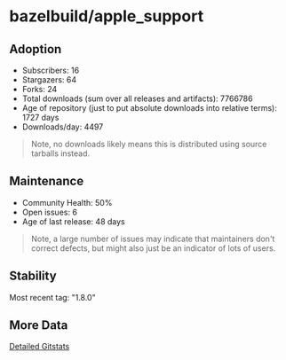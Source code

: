 # bazelbuild/apple_support

## Adoption

- Subscribers: 16
- Stargazers: 64
- Forks: 24
- Total downloads (sum over all releases and artifacts): 7766786
- Age of repository (just to put absolute downloads into relative terms): 1727 days
- Downloads/day: 4497

> Note, no downloads likely means this is distributed using source tarballs instead.

## Maintenance

- Community Health: 50%
- Open issues: 6
- Age of last release: 48 days

> Note, a large number of issues may indicate that maintainers don't correct defects, but might also
> just be an indicator of lots of users.

## Stability

Most recent tag: "1.8.0"

## More Data

[Detailed Gitstats](/bazel-catalog/gitstats/bazelbuild/apple_support)

